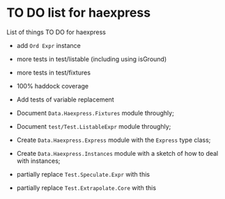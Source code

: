 TO DO list for haexpress
========================

List of things TO DO for haexpress

* add `Ord Expr` instance

* more tests in test/listable (including using isGround)

* more tests in test/fixtures

* 100% haddock coverage

* Add tests of variable replacement

* Document `Data.Haexpress.Fixtures` module throughly;

* Document `test/Test.ListableExpr` module throughly;

* Create `Data.Haexpress.Express` module with the `Express` type class;

* Create `Data.Haexpress.Instances` module with a sketch of how to deal with instances;

* partially replace `Test.Speculate.Expr` with this

* partially replace `Test.Extrapolate.Core` with this
